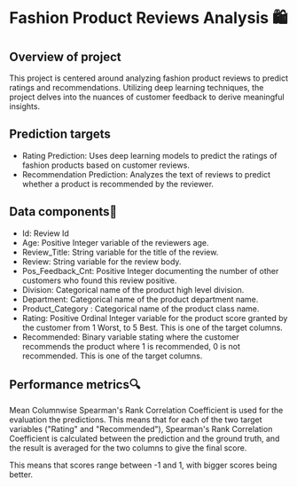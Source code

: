 # Fashion Product Reviews Analysis 🛍️

## Overview of project
This project is centered around analyzing fashion product reviews to predict ratings and recommendations. Utilizing deep learning techniques, the project delves into the nuances of customer feedback to derive meaningful insights.

## Prediction targets
* Rating Prediction: Uses deep learning models to predict the ratings of fashion products based on customer reviews.
* Recommendation Prediction: Analyzes the text of reviews to predict whether a product is recommended by the reviewer.

## Data components🌟
* Id: Review Id
* Age: Positive Integer variable of the reviewers age.
* Review_Title: String variable for the title of the review.
* Review: String variable for the review body.
* Pos_Feedback_Cnt: Positive Integer documenting the number of other customers who found this review positive.
* Division: Categorical name of the product high level division.
* Department: Categorical name of the product department name.
* Product_Category : Categorical name of the product class name.
* Rating: Positive Ordinal Integer variable for the product score granted by the customer from 1 Worst, to 5 Best. This is one of the target columns.
* Recommended: Binary variable stating where the customer recommends the product where 1 is recommended, 0 is not recommended. This is one of the target columns.

## Performance metrics🔍
Mean Columnwise Spearman's Rank Correlation Coefficient is used for the evaluation the predictions.  This means that for each of the two target variables ("Rating" and "Recommended"), Spearman's Rank Correlation Coefficient is calculated between the prediction and the ground truth, and the result is averaged for the two columns to give the final score.

This means that scores range between -1 and 1, with bigger scores being better.
